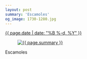```yaml
---
layout: post
summary: 'Escamoles'
og_image: 1730-1280.jpg
---
```


<div class="post">
 <time>
  <a href="/1730">
   {{ page.date | date: "%B %-d, %Y" }}
  </a>
 </time>
 <a href="/1730">
  <figure data-taken="2/7/2023">
   <img alt="{{ page.summary }}" sizes="(min-width: 700px) 50vw, calc(100vw - 2rem)" src="{{ site.assets_url }}/1730-640.jpg" srcset="{{ site.assets_url }}/1730-320.jpg 320w, {{ site.assets_url }}/1730-640.jpg 640w, {{ site.assets_url }}/1730-960.jpg 960w, {{ site.assets_url }}/1730-1280.jpg 1280w"/>
  </figure>
 </a>
 <span>
  Escamoles
 </span>
</div>
